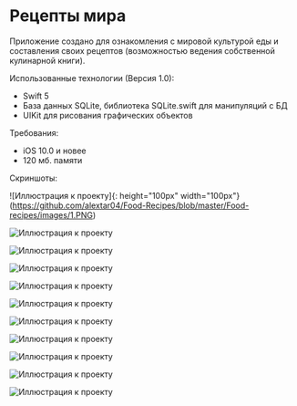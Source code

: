 # Рецепты мира
Приложение создано для ознакомления с мировой культурой еды и составления своих рецептов (возможностью ведения собственной кулинарной книги). 

Использованные технологии (Версия 1.0):
- Swift 5
- База данных SQLite, библиотека SQLite.swift для манипуляций с БД
- UIKit для рисования графических объектов 

Требования:
- iOS 10.0 и новее
- 120 мб. памяти

Скриншоты:

![Иллюстрация к проекту]{: height="100px" width="100px"}(https://github.com/alextar04/Food-Recipes/blob/master/Food-recipes/images/1.PNG)

![Иллюстрация к проекту](https://github.com/alextar04/Food-Recipes/blob/master/Food-recipes/images/2.PNG)

![Иллюстрация к проекту](https://github.com/alextar04/Food-Recipes/blob/master/Food-recipes/images/3.PNG)

![Иллюстрация к проекту](https://github.com/alextar04/Food-Recipes/blob/master/Food-recipes/images/4.PNG)

![Иллюстрация к проекту](https://github.com/alextar04/Food-Recipes/blob/master/Food-recipes/images/5.PNG)

![Иллюстрация к проекту](https://github.com/alextar04/Food-Recipes/blob/master/Food-recipes/images/6.PNG)

![Иллюстрация к проекту](https://github.com/alextar04/Food-Recipes/blob/master/Food-recipes/images/7.PNG)

![Иллюстрация к проекту](https://github.com/alextar04/Food-Recipes/blob/master/Food-recipes/images/8.PNG)

![Иллюстрация к проекту](https://github.com/alextar04/Food-Recipes/blob/master/Food-recipes/images/9.PNG)

![Иллюстрация к проекту](https://github.com/alextar04/Food-Recipes/blob/master/Food-recipes/images/10.PNG)

![Иллюстрация к проекту](https://github.com/alextar04/Food-Recipes/blob/master/Food-recipes/images/11.PNG)
